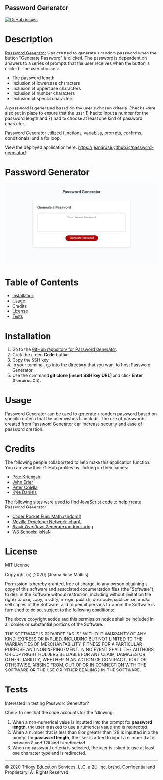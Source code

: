 ## Password Generator
[![GitHub issues](https://img.shields.io/github/issues/jeanarose/password-generator)](https://github.com/jeanarose/password-generator/issues)

# Description
[Password Generator](https://jeanarose.github.io/password-generator/) was created to generate a random password when the button "Generate Password" is clicked. The password is dependent on answers to a series of prompts that the user receives when the button is clicked. The user chooses:

* The password length
* Inclusion of lowercase characters
* Inclusion of uppercase characters
* Inclusion of number characters
* Inclusion of special characters 

A password is generated based on the user's chosen criteria. Checks were also put in place to ensure that the user 1) had to input a number for the password length and 2) had to choose at least one kind of password character.

Password Generator utilized functions, variables, prompts, confirms, conditionals, and a for loop. 

View the deployed application here: https://jeanarose.github.io/password-generator/

# Password Generator
![Screenshot of Password Generator webpage.](./assets/images/password-generator-screenshot.png)

# Table of Contents 
* [Installation](#installation)
* [Usage](#usage)
* [Credits](#credits)
* [License](#license)
* [Tests](#tests)

# Installation
1. Go to the [GitHub repository for Password Generator](https://github.com/jeanarose/password-generator).
2. Click the green **Code** button.
3. Copy the SSH key.
4. In your terminal, go into the directory that you want to host Password Generator. 
5. Use the command **git clone [insert SSH key URL]** and click **Enter** (Requires Git).

# Usage
Password Generator can be used to generate a random password based on specific criteria that the user wishes to include. The use of passwords created from Password Generator can increase security and ease of password creation.

# Credits
The following people collaborated to help make this application function. You can view their GitHub profiles by clicking on their names:
* [Pete Kriengsiri](https://github.com/pkriengsiri)
* [John Erler](https://github.com/jerler1)
* [Peter Colella](https://github.com/petercolella)
* [Kyle Daniels](https://github.com/kyledaniels)

The following sites were used to find JavaScript code to help create Password Generator:
* [Coder Rocket Fuel: Math.random()](https://www.coderrocketfuel.com/article/generate-a-random-letter-from-the-alphabet-using-javascript)
* [Mozilla Developer Network: charAt](https://developer.mozilla.org/en-US/docs/Web/JavaScript/Reference/Global_Objects/String/charAt)
* [Stack Overflow: Generate random string](https://stackoverflow.com/questions/1349404/generate-random-string-characters-in-javascript)
* [W3 Schools: isNaN](https://www.w3schools.com/jsref/jsref_isnan.asp#:~:text=The%20isNaN()%20function%20determines,from%20the%20Number%20specific%20Number.)

# License
MIT License

Copyright (c) [2020] [Jeana Rose Mathis]

Permission is hereby granted, free of charge, to any person obtaining a copy
of this software and associated documentation files (the "Software"), to deal
in the Software without restriction, including without limitation the rights
to use, copy, modify, merge, publish, distribute, sublicense, and/or sell
copies of the Software, and to permit persons to whom the Software is
furnished to do so, subject to the following conditions:

The above copyright notice and this permission notice shall be included in all
copies or substantial portions of the Software.

THE SOFTWARE IS PROVIDED "AS IS", WITHOUT WARRANTY OF ANY KIND, EXPRESS OR
IMPLIED, INCLUDING BUT NOT LIMITED TO THE WARRANTIES OF MERCHANTABILITY,
FITNESS FOR A PARTICULAR PURPOSE AND NONINFRINGEMENT. IN NO EVENT SHALL THE
AUTHORS OR COPYRIGHT HOLDERS BE LIABLE FOR ANY CLAIM, DAMAGES OR OTHER
LIABILITY, WHETHER IN AN ACTION OF CONTRACT, TORT OR OTHERWISE, ARISING FROM,
OUT OF OR IN CONNECTION WITH THE SOFTWARE OR THE USE OR OTHER DEALINGS IN THE
SOFTWARE.

# Tests
Interested in testing Password Generator?

Check to see that the code accounts for the following:
1. When a non-numerical value is inputted into the prompt for **password length**, the user is asked to use a numerical value and is redirected.
2. When a number that is less than 8 or greater than 128 is inputted into the prompt for **password length**, the user is asked to input a number that is between 8 and 128 and is redirected. 
3. When no password criteria is selected, the user is asked to use at least one character type and is redirected.  

---

© 2020 Trilogy Education Services, LLC, a 2U, Inc. brand. Confidential and Proprietary. All Rights Reserved.